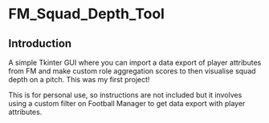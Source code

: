 # FM_Squad_Depth_Tool

## Introduction

A simple Tkinter GUI where you can import a data export of player attributes from FM and make custom role aggregation scores to then visualise squad depth on a pitch. This was my first project!

This is for personal use, so instructions are not included but it involves using a custom filter on Football Manager to get data export with player attributes.
